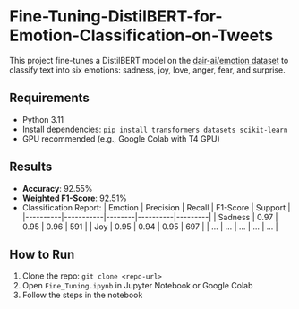 # Fine-Tuning-DistilBERT-for-Emotion-Classification-on-Tweets


This project fine-tunes a DistilBERT model on the [dair-ai/emotion dataset](https://huggingface.co/datasets/dair-ai/emotion) to classify text into six emotions: sadness, joy, love, anger, fear, and surprise.

## Requirements
- Python 3.11
- Install dependencies: `pip install transformers datasets scikit-learn`
- GPU recommended (e.g., Google Colab with T4 GPU)

## Results
- **Accuracy**: 92.55%
- **Weighted F1-Score**: 92.51%
- Classification Report:
  | Emotion  | Precision | Recall | F1-Score | Support |
  |----------|-----------|--------|----------|---------|
  | Sadness  | 0.97      | 0.95   | 0.96     | 591     |
  | Joy      | 0.95      | 0.94   | 0.95     | 697     |
  | ...      | ...       | ...    | ...      | ...     |

## How to Run
1. Clone the repo: `git clone <repo-url>`
2. Open `Fine_Tuning.ipynb` in Jupyter Notebook or Google Colab
3. Follow the steps in the notebook


